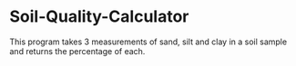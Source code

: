 # Soil-Quality-Calculator
This program takes 3 measurements of sand, silt and clay in a soil sample and returns the percentage of each.
